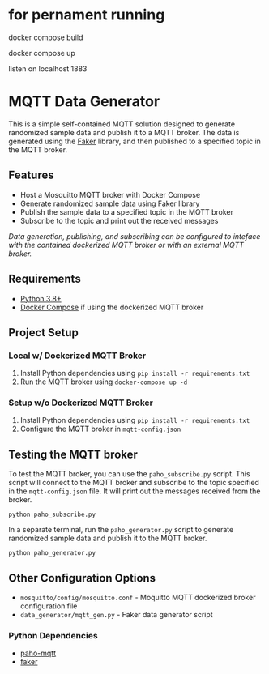 # for pernament running

docker compose build

docker compose up

listen on localhost 1883


# MQTT Data Generator
This is a simple self-contained MQTT solution designed to generate randomized sample data and publish it to a MQTT broker. The data is generated using the [Faker](https://pypi.org/project/Faker/) library, and then published to a specified topic in the MQTT broker.


## Features
- Host a Mosquitto MQTT broker with Docker Compose
- Generate randomized sample data using Faker library
- Publish the sample data to a specified topic in the MQTT broker
- Subscribe to the topic and print out the received messages


*Data generation, publishing, and subscribing can be configured to inteface with the contained dockerized MQTT broker or with an external MQTT broker.*


## Requirements
- [Python 3.8+](https://www.python.org/downloads/)
- [Docker Compose](https://docs.docker.com/compose/) if using the dockerized MQTT broker


## Project Setup
### Local w/ Dockerized MQTT Broker
1. Install Python dependencies using `pip install -r requirements.txt`
2. Run the MQTT broker using `docker-compose up -d`


### Setup w/o Dockerized MQTT Broker
1. Install Python dependencies using `pip install -r requirements.txt`
2. Configure the MQTT broker in `mqtt-config.json`


## Testing the MQTT broker
To test the MQTT broker, you can use the `paho_subscribe.py` script. This script will connect to the MQTT broker and subscribe to the topic specified in the `mqtt-config.json` file. It will print out the messages received from the broker.

```
python paho_subscribe.py
```

In a separate terminal, run the `paho_generator.py` script to generate randomized sample data and publish it to the MQTT broker.

```
python paho_generator.py
```


## Other Configuration Options
- `mosquitto/config/mosquitto.conf` - Moquitto MQTT dockerized broker configuration file
- `data_generator/mqtt_gen.py` - Faker data generator script


### Python Dependencies
- [paho-mqtt](https://pypi.org/project/paho-mqtt/)
- [faker](https://pypi.org/project/Faker/)
